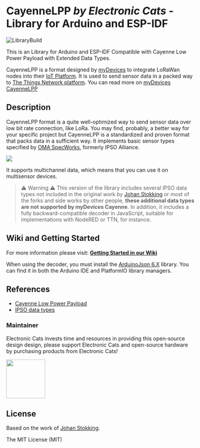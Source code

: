 # CayenneLPP _by Electronic Cats_ - Library for Arduino and ESP-IDF

![LibraryBuild](https://github.com/ElectronicCats/CayenneLPP/workflows/LibraryBuild/badge.svg?branch=master)

This is an Library for Arduino and ESP-IDF Compatible with Cayenne Low Power Payload with Extended Data Types.

CayenneLPP is a format designed by [myDevices](https://mydevices.com) to integrate LoRaWan nodes into their [IoT Platform](https://mydevices.com/capabilities). It is used to send sensor data in a packed way to [The Things Network platform](https://www.thethingsnetwork.org). You can read more on [myDevices CayenneLPP](https://docs.mydevices.com/docs/lorawan/cayenne-lpp)

## Description

CayenneLPP format is a quite well-optimized way to send sensor data over low bit rate connection, like LoRa. You may find, probably, a better way for your specific project but CayenneLPP is a standardized and proven format that packs data in a sufficient way. It implements basic sensor types specified by [OMA SpecWorks](https://www.omaspecworks.org), formerly IPSO Alliance.

<a href="https://github.com/ElectronicCats/CayenneLPP/wiki">
  <img src="https://github.com/ElectronicCats/CayenneLPP/assets/139595394/a17c04ef-8c5c-493c-bf1a-f3dd4037408a" />
</a>

It supports multichannel data, which means that you can use it on multisensor devices.

> ⚠ Warning ⚠
This version of the library includes several IPSO data types not included in the original work by [Johan Stokking](https://github.com/TheThingsNetwork/arduino-device-lib) or most of the forks and side works by other people, **these additional data types are not supported by myDevices Cayenne**. In addition, it includes a fully backward-compatible decoder in JavaScript, suitable for implementations with NodeRED or TTN, for instance. 

##  Wiki and Getting Started
For more information please visit: [**Getting Started in our Wiki**](https://github.com/ElectronicCats/CayenneLPP/wiki)

When using the decoder, you must install the [ArduinoJson 6.X](https://arduinojson.org/) library. You can find it in both the Arduino IDE and PlatformIO library managers.

## References

* [Cayenne Low Power Payload](https://mydevices.com/cayenne/docs/#lora-cayenne-low-power-payload)
* [IPSO data types](http://openmobilealliance.org/wp/OMNA/LwM2M/LwM2MRegistry.html#extlabel)

### Maintainer

Electronic Cats invests time and resources in providing this open-source design design, please support Electronic Cats and open-source hardware by purchasing products from Electronic Cats!

<a href="https://github.com/sponsors/ElectronicCats">
  <img src="https://electroniccats.com/wp-content/uploads/2020/07/Badge_GHS.png" height="104" />
</a>

## License

Based on the work of [Johan Stokking](https://github.com/TheThingsNetwork/arduino-device-lib).

The MIT License (MIT)
